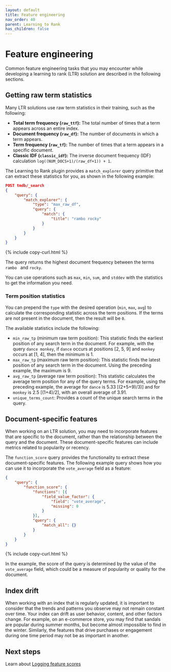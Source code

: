 ```yaml
---
layout: default
title: Feature engineering
nav_order: 40
parent: Learning to Rank
has_children: false
---
```


# Feature engineering

Common feature engineering tasks that you may encounter while developing a learning to rank (LTR) solution are described in the following sections.

## Getting raw term statistics

Many LTR solutions use raw term statistics in their training, such as the following: 
- **Total term frequency (`raw_ttf`):** The total number of times that a term appears across an entire index.
- **Document frequency (`raw_df`):** The number of documents in which a term appears.
- **Term frequency (`raw_tf`):** The number of times that a term appears in a specific document. 
- **Classic IDF (`classic_idf`):** The inverse document frequency (IDF) calculation `log((NUM_DOCS+1)/(raw_df+1)) + 1`.

The Learning to Rank plugin provides a `match_explorer` query primitive that can extract these statistics for you, as shown in the following example: 

```json
POST tmdb/_search
{
    "query": {
        "match_explorer": {
            "type": "max_raw_df",
            "query": {
                "match": {
                    "title": "rambo rocky"
                }
            }
        }
    }
}
```
{% include copy-curl.html %}

The query returns the highest document frequency between the terms `rambo ` and `rocky`. 

You can use operations such as `max`, `min`, `sum`, and `stddev` with the statistics to get the information you need.

### Term position statistics

You can prepend the `type` with the desired operation (`min`, `max`, `avg`) to calculate the corresponding statistic across the term positions. If the terms are not present in the document, then the result will be `0`. 

The available statistics include the following:

- `min_raw_tp` (minimum raw term position): This statistic finds the earliest position of any search term in the document. For example, with the query `dance monkey`, if `dance` occurs at positions [2, 5, 9] and `monkey` occurs at [1, 4], then the minimum is 1.
- `max_raw_tp` (maximum raw term position): This statistic finds the latest position of any search term in the document. Using the preceding example, the maximum is 9.
- `avg_raw_tp` (average raw term position): This statistic calculates the average term position for any of the query terms. For example, using the preceding example, the average for `dance` is 5.33 [(2+5+9)/3)] and for `monkey` is 2.5 [(1+4)/2], with an overall average of 3.91.
- `unique_terms_count`: Provides a count of the unique search terms in the query.

## Document-specific features

When working on an LTR solution, you may need to incorporate features that are specific to the document, rather than the relationship between the query and the document. These document-specific features can include metrics related to popularity or recency. 

The `function_score` query provides the functionality to extract these document-specific features. The following example query shows how you can use it to incorporate the `vote_average` field as a feature:

```json
{
    "query": {
        "function_score": {
            "functions": [{
                "field_value_factor": {
                    "field": "vote_average",
                    "missing": 0
                }
            }],
            "query": {
                "match_all": {}
            }
        }
    }
}
```
{% include copy-curl.html %}

In the example, the score of the query is determined by the value of the `vote_average` field, which could be a measure of popularity or quality for the document.

## Index drift

When working with an index that is regularly updated, it is important to consider that the trends and patterns you observe may not remain constant over time. Your index can drift as user behavior, content, and other factors change. For example, on an e-commerce store, you may find that sandals are popular during summer months, but become almost impossible to find in the winter. Similarly, the features that drive purchases or engagement during one time period may not be as important in another. 

## Next steps

Learn about [Logging feature scores]({{site.url}}{{site.baseurl}}/search-plugins/ltr/logging-features/)
